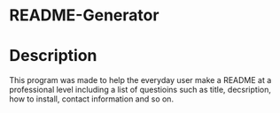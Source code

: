 # README-Generator

# Description
This program was made to help the everyday user make a README at a professional level including a list of questioins such as title, decsription, how to install, contact information and so on.


